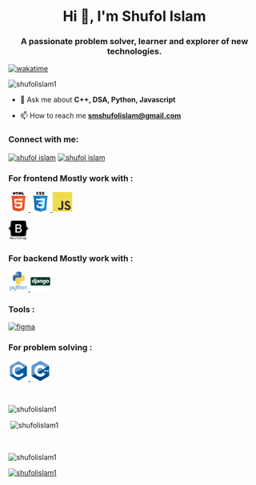 <h1 align="center">Hi 👋, I'm Shufol Islam</h1>
<h3 align="center">A passionate problem solver, learner and explorer of new technologies.</h3>

[![wakatime](https://wakatime.com/badge/user/caa63925-4eb2-457a-893d-0e100a363701.svg)](https://wakatime.com/@caa63925-4eb2-457a-893d-0e100a363701)
<p align="left"> <img src="https://komarev.com/ghpvc/?username=shufolislam1&label=Profile%20views&color=0e75b6&style=flat" alt="shufolislam1" /> </p>


- 💬 Ask me about **C++, DSA, Python, Javascript**

- 📫 How to reach me **smshufolislam@gmail.com**

<h3 align="left">Connect with me:</h3>
<p align="left">
<a href="https://linkedin.com/in/shufol islam" target="blank"><img align="center" src="https://raw.githubusercontent.com/rahuldkjain/github-profile-readme-generator/master/src/images/icons/Social/linked-in-alt.svg" alt="shufol islam" height="30" width="40" /></a>
<a href="https://fb.com/shufol islam" target="blank"><img align="center" src="https://raw.githubusercontent.com/rahuldkjain/github-profile-readme-generator/master/src/images/icons/Social/facebook.svg" alt="shufol islam" height="30" width="40" /></a>
</p>

<h3 align="left">For frontend Mostly work with :</h3>
<p align="left">
  <a href="https://www.w3.org/html/" target="_blank" rel="noreferrer"> <img src="https://raw.githubusercontent.com/devicons/devicon/master/icons/html5/html5-original-wordmark.svg" alt="html5" width="40" height="40"/> </a> 
  <a href="https://www.w3schools.com/css/" target="_blank" rel="noreferrer"> <img src="https://raw.githubusercontent.com/devicons/devicon/master/icons/css3/css3-original-wordmark.svg" alt="css3" width="40" height="40"/> </a>
   <a href="https://developer.mozilla.org/en-US/docs/Web/JavaScript" target="_blank" rel="noreferrer"> <img src="https://raw.githubusercontent.com/devicons/devicon/master/icons/javascript/javascript-original.svg" alt="javascript" width="40" height="40"/> </a>
 
   <a href="https://getbootstrap.com" target="_blank" rel="noreferrer"> <img src="https://raw.githubusercontent.com/devicons/devicon/master/icons/bootstrap/bootstrap-plain-wordmark.svg" alt="bootstrap" width="40" height="40"/> </a> 
</p>  

<h3 align="left">For backend Mostly work with :</h3>
<p align="left">
<a href="https://www.python.org/" target="_blank" rel="noreferrer">
  <img src="https://raw.githubusercontent.com/devicons/devicon/master/icons/python/python-original-wordmark.svg" alt="python" width="40" height="40"/>
</a>
<a href="https://www.djangoproject.com/" target="_blank" rel="noreferrer">
  <img src="https://raw.githubusercontent.com/devicons/devicon/master/icons/django/django-original.svg" alt="django" width="40" height="40"/>
</a>
</p>
<!-- <h3 align="left">Familiar with :</h3>
<p align="left">
 <a href="https://getbootstrap.com" target="_blank" rel="noreferrer"> <img src="https://raw.githubusercontent.com/devicons/devicon/master/icons/bootstrap/bootstrap-plain-wordmark.svg" alt="bootstrap" width="40" height="40"/> </a> 
 <a href="https://firebase.google.com/" target="_blank" rel="noreferrer"> <img src="https://www.vectorlogo.zone/logos/firebase/firebase-icon.svg" alt="firebase" width="40" height="40"/> </a> 
 </p> -->
<h3 align="left">Tools :</h3>
<p align="left"> 
  <a href="https://www.figma.com/" target="_blank" rel="noreferrer"> <img src="https://www.vectorlogo.zone/logos/figma/figma-icon.svg" alt="figma" width="40" height="40"/> </a>
<!--     <a href="https://postman.com" target="_blank" rel="noreferrer"> <img src="https://www.vectorlogo.zone/logos/getpostman/getpostman-icon.svg" alt="postman" width="40" height="40"/> </a>  </p> -->
    
<h3 align="left">For problem solving :</h3>

<p align="left"> 
  <a href="https://www.cprogramming.com/" target="_blank" rel="noreferrer"> <img src="https://raw.githubusercontent.com/devicons/devicon/master/icons/c/c-original.svg" alt="c" width="40" height="40"/> </a> 
 <a href="https://isocpp.org/" target="_blank" rel="noreferrer">
  <img src="https://raw.githubusercontent.com/devicons/devicon/master/icons/cplusplus/cplusplus-original.svg" alt="cplusplus" width="40" height="40"/>
</a>
 </p>
<br/>

<p><img align="left" src="https://github-readme-stats.vercel.app/api/top-langs?username=shufolislam1&show_icons=true&locale=en&layout=compact" alt="shufolislam1" /></p>

<br/>

<p>&nbsp;<img align="center" src="https://github-readme-stats.vercel.app/api?username=shufolislam1&show_icons=true&locale=en" alt="shufolislam1" /></p>

<br/>
<p><img align="center" src="https://github-readme-streak-stats.herokuapp.com/?user=shufolislam1&" alt="shufolislam1" /></p>

<p align="left"> <a href="https://github.com/ryo-ma/github-profile-trophy"><img src="https://github-profile-trophy.vercel.app/?username=shufolislam1" alt="shufolislam1" /></a> </p>
